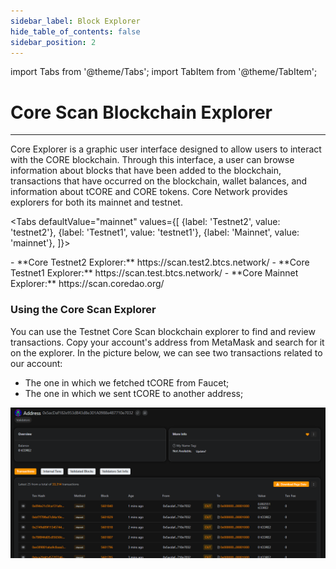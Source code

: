 ```yaml
---
sidebar_label: Block Explorer
hide_table_of_contents: false
sidebar_position: 2
---
```


import Tabs from '@theme/Tabs';
import TabItem from '@theme/TabItem';

# Core Scan Blockchain Explorer

---

Core Explorer is a graphic user interface designed to allow users to interact with the CORE blockchain. Through this interface, a user can browse information about blocks that have been added to the blockchain, transactions that have occurred on the blockchain, wallet balances, and information about tCORE and CORE tokens. Core Network provides explorers for both its mainnet and testnet.

<Tabs defaultValue="mainnet" values={[
{label: 'Testnet2', value: 'testnet2'},
{label: 'Testnet1', value: 'testnet1'},
{label: 'Mainnet', value: 'mainnet'},
]}>

<TabItem value="testnet2">
- **Core Testnet2 Explorer:** https://scan.test2.btcs.network/
</TabItem>

<TabItem value="testnet1">
- **Core Testnet1 Explorer:** https://scan.test.btcs.network/
</TabItem>

<TabItem value="mainnet">
- **Core Mainnet Explorer:** https://scan.coredao.org/
</TabItem>

</Tabs>

### Using the Core Scan Explorer

You can use the Testnet Core Scan blockchain explorer to find and review transactions. Copy your account's address from MetaMask and search for it on the explorer. In the picture below, we can see two transactions related to our account:

- The one in which we fetched tCORE from Faucet;
- The one in which we sent tCORE to another address;

![core-explorer](../../static/img/core-explorer.png)
